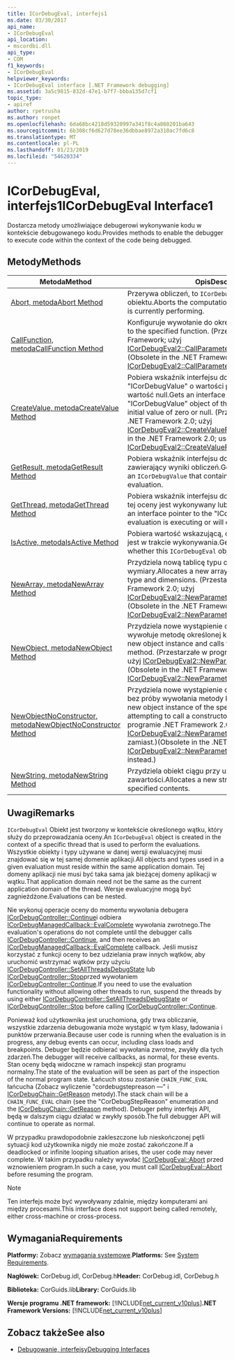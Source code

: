 ```yaml
---
title: ICorDebugEval, interfejs1
ms.date: 03/30/2017
api_name:
- ICorDebugEval
api_location:
- mscordbi.dll
api_type:
- COM
f1_keywords:
- ICorDebugEval
helpviewer_keywords:
- ICorDebugEval interface [.NET Framework debugging]
ms.assetid: 3a5c9815-832d-47e1-b7f7-bbba135d7cf1
topic_type:
- apiref
author: rpetrusha
ms.author: ronpet
ms.openlocfilehash: 6da68bc4218d59320997a341f8c4a860201ba643
ms.sourcegitcommit: 6b308cf6d627d78ee36dbbae8972a310ac7fd6c8
ms.translationtype: MT
ms.contentlocale: pl-PL
ms.lasthandoff: 01/23/2019
ms.locfileid: "54620334"
---
```

# <a name="icordebugeval-interface1"></a><span data-ttu-id="a3c67-102">ICorDebugEval, interfejs1</span><span class="sxs-lookup"><span data-stu-id="a3c67-102">ICorDebugEval Interface1</span></span>
<span data-ttu-id="a3c67-103">Dostarcza metody umożliwiające debugerowi wykonywanie kodu w kontekście debugowanego kodu.</span><span class="sxs-lookup"><span data-stu-id="a3c67-103">Provides methods to enable the debugger to execute code within the context of the code being debugged.</span></span>  
  
## <a name="methods"></a><span data-ttu-id="a3c67-104">Metody</span><span class="sxs-lookup"><span data-stu-id="a3c67-104">Methods</span></span>  
  
|<span data-ttu-id="a3c67-105">Metoda</span><span class="sxs-lookup"><span data-stu-id="a3c67-105">Method</span></span>|<span data-ttu-id="a3c67-106">Opis</span><span class="sxs-lookup"><span data-stu-id="a3c67-106">Description</span></span>|  
|------------|-----------------|  
|[<span data-ttu-id="a3c67-107">Abort, metoda</span><span class="sxs-lookup"><span data-stu-id="a3c67-107">Abort Method</span></span>](../../../../docs/framework/unmanaged-api/debugging/icordebugeval-abort-method.md)|<span data-ttu-id="a3c67-108">Przerywa obliczeń, to `ICorDebugEval` wykonuje obecnie obiektu.</span><span class="sxs-lookup"><span data-stu-id="a3c67-108">Aborts the computation this `ICorDebugEval` object is currently performing.</span></span>|  
|[<span data-ttu-id="a3c67-109">CallFunction, metoda</span><span class="sxs-lookup"><span data-stu-id="a3c67-109">CallFunction Method</span></span>](../../../../docs/framework/unmanaged-api/debugging/icordebugeval-callfunction-method.md)|<span data-ttu-id="a3c67-110">Konfiguruje wywołanie do określonej funkcji.</span><span class="sxs-lookup"><span data-stu-id="a3c67-110">Sets up a call to the specified function.</span></span> <span data-ttu-id="a3c67-111">(Przestarzałe w wersji 2.0 .NET Framework; użyj [ICorDebugEval2::CallParameterizedFunction](../../../../docs/framework/unmanaged-api/debugging/icordebugeval2-callparameterizedfunction-method.md) zamiast.)</span><span class="sxs-lookup"><span data-stu-id="a3c67-111">(Obsolete in the .NET Framework version 2.0; use [ICorDebugEval2::CallParameterizedFunction](../../../../docs/framework/unmanaged-api/debugging/icordebugeval2-callparameterizedfunction-method.md) instead.)</span></span>|  
|[<span data-ttu-id="a3c67-112">CreateValue, metoda</span><span class="sxs-lookup"><span data-stu-id="a3c67-112">CreateValue Method</span></span>](../../../../docs/framework/unmanaged-api/debugging/icordebugeval-createvalue-method.md)|<span data-ttu-id="a3c67-113">Pobiera wskaźnik interfejsu do określonego typu obiektu "ICorDebugValue" o wartości początkowej zero lub wartość null.</span><span class="sxs-lookup"><span data-stu-id="a3c67-113">Gets an interface pointer to an "ICorDebugValue" object of the specified type, with an initial value of zero or null.</span></span> <span data-ttu-id="a3c67-114">(Przestarzałe w programie .NET Framework 2.0; użyj [ICorDebugEval2::CreateValueForType](../../../../docs/framework/unmanaged-api/debugging/icordebugeval2-createvaluefortype-method.md) zamiast.)</span><span class="sxs-lookup"><span data-stu-id="a3c67-114">(Obsolete in the .NET Framework 2.0; use [ICorDebugEval2::CreateValueForType](../../../../docs/framework/unmanaged-api/debugging/icordebugeval2-createvaluefortype-method.md) instead.)</span></span>|  
|[<span data-ttu-id="a3c67-115">GetResult, metoda</span><span class="sxs-lookup"><span data-stu-id="a3c67-115">GetResult Method</span></span>](../../../../docs/framework/unmanaged-api/debugging/icordebugeval-getresult-method.md)|<span data-ttu-id="a3c67-116">Pobiera wskaźnik interfejsu do `ICorDebugValue` zawierający wyniki obliczeń.</span><span class="sxs-lookup"><span data-stu-id="a3c67-116">Gets an interface pointer to an `ICorDebugValue` that contains the results of the evaluation.</span></span>|  
|[<span data-ttu-id="a3c67-117">GetThread, metoda</span><span class="sxs-lookup"><span data-stu-id="a3c67-117">GetThread Method</span></span>](../../../../docs/framework/unmanaged-api/debugging/icordebugeval-getthread-method.md)|<span data-ttu-id="a3c67-118">Pobiera wskaźnik interfejsu do "ICorDebugThread", gdzie tej oceny jest wykonywany lub zostanie wykonana.</span><span class="sxs-lookup"><span data-stu-id="a3c67-118">Gets an interface pointer to the "ICorDebugThread" where this evaluation is executing or will execute.</span></span>|  
|[<span data-ttu-id="a3c67-119">IsActive, metoda</span><span class="sxs-lookup"><span data-stu-id="a3c67-119">IsActive Method</span></span>](../../../../docs/framework/unmanaged-api/debugging/icordebugeval-isactive-method.md)|<span data-ttu-id="a3c67-120">Pobiera wartość wskazującą, czy to `ICorDebugEval` obiekt jest w trakcie wykonywania.</span><span class="sxs-lookup"><span data-stu-id="a3c67-120">Gets a value that indicates whether this `ICorDebugEval` object is currently executing.</span></span>|  
|[<span data-ttu-id="a3c67-121">NewArray, metoda</span><span class="sxs-lookup"><span data-stu-id="a3c67-121">NewArray Method</span></span>](../../../../docs/framework/unmanaged-api/debugging/icordebugeval-newarray-method.md)|<span data-ttu-id="a3c67-122">Przydziela nową tablicę typu określonego elementu i wymiary.</span><span class="sxs-lookup"><span data-stu-id="a3c67-122">Allocates a new array of the specified element type and dimensions.</span></span> <span data-ttu-id="a3c67-123">(Przestarzałe w programie .NET Framework 2.0; użyj [ICorDebugEval2::NewParameterizedArray](../../../../docs/framework/unmanaged-api/debugging/icordebugeval2-newparameterizedarray-method.md) zamiast.)</span><span class="sxs-lookup"><span data-stu-id="a3c67-123">(Obsolete in the .NET Framework 2.0; use [ICorDebugEval2::NewParameterizedArray](../../../../docs/framework/unmanaged-api/debugging/icordebugeval2-newparameterizedarray-method.md) instead.)</span></span>|  
|[<span data-ttu-id="a3c67-124">NewObject, metoda</span><span class="sxs-lookup"><span data-stu-id="a3c67-124">NewObject Method</span></span>](../../../../docs/framework/unmanaged-api/debugging/icordebugeval-newobject-method.md)|<span data-ttu-id="a3c67-125">Przydziela nowe wystąpienie obiektu, a następnie wywołuje metodę określonej konstruktora.</span><span class="sxs-lookup"><span data-stu-id="a3c67-125">Allocates a new object instance and calls the specified constructor method.</span></span> <span data-ttu-id="a3c67-126">(Przestarzałe w programie .NET Framework 2.0; użyj [ICorDebugEval2::NewParameterizedObject](../../../../docs/framework/unmanaged-api/debugging/icordebugeval2-newparameterizedobject-method.md) zamiast.)</span><span class="sxs-lookup"><span data-stu-id="a3c67-126">(Obsolete in the .NET Framework 2.0; use [ICorDebugEval2::NewParameterizedObject](../../../../docs/framework/unmanaged-api/debugging/icordebugeval2-newparameterizedobject-method.md) instead.)</span></span>|  
|[<span data-ttu-id="a3c67-127">NewObjectNoConstructor, metoda</span><span class="sxs-lookup"><span data-stu-id="a3c67-127">NewObjectNoConstructor Method</span></span>](../../../../docs/framework/unmanaged-api/debugging/icordebugeval-newobjectnoconstructor-method.md)|<span data-ttu-id="a3c67-128">Przydziela nowe wystąpienie obiektu określonego typu bez próby wywołania metody konstruktora.</span><span class="sxs-lookup"><span data-stu-id="a3c67-128">Allocates a new object instance of the specified type, without attempting to call a constructor method.</span></span> <span data-ttu-id="a3c67-129">(Przestarzałe w programie .NET Framework 2.0; użyj [ICorDebugEval2::NewParameterizedObjectNoConstructor](../../../../docs/framework/unmanaged-api/debugging/icordebugeval2-newparameterizedobjectnoconstructor-method.md) zamiast.)</span><span class="sxs-lookup"><span data-stu-id="a3c67-129">(Obsolete in the .NET Framework 2.0; use [ICorDebugEval2::NewParameterizedObjectNoConstructor](../../../../docs/framework/unmanaged-api/debugging/icordebugeval2-newparameterizedobjectnoconstructor-method.md) instead.)</span></span>|  
|[<span data-ttu-id="a3c67-130">NewString, metoda</span><span class="sxs-lookup"><span data-stu-id="a3c67-130">NewString Method</span></span>](../../../../docs/framework/unmanaged-api/debugging/icordebugeval-newstring-method.md)|<span data-ttu-id="a3c67-131">Przydziela obiekt ciągu przy użyciu określonej zawartości.</span><span class="sxs-lookup"><span data-stu-id="a3c67-131">Allocates a new string object with the specified contents.</span></span>|  
  
## <a name="remarks"></a><span data-ttu-id="a3c67-132">Uwagi</span><span class="sxs-lookup"><span data-stu-id="a3c67-132">Remarks</span></span>  
 <span data-ttu-id="a3c67-133">`ICorDebugEval` Obiekt jest tworzony w kontekście określonego wątku, który służy do przeprowadzania oceny.</span><span class="sxs-lookup"><span data-stu-id="a3c67-133">An `ICorDebugEval` object is created in the context of a specific thread that is used to perform the evaluations.</span></span> <span data-ttu-id="a3c67-134">Wszystkie obiekty i typy używane w danej wersji ewaluacyjnej musi znajdować się w tej samej domenie aplikacji.</span><span class="sxs-lookup"><span data-stu-id="a3c67-134">All objects and types used in a given evaluation must reside within the same application domain.</span></span> <span data-ttu-id="a3c67-135">Tej domeny aplikacji nie musi być taka sama jak bieżącej domeny aplikacji w wątku.</span><span class="sxs-lookup"><span data-stu-id="a3c67-135">That application domain need not be the same as the current application domain of the thread.</span></span> <span data-ttu-id="a3c67-136">Wersje ewaluacyjne mogą być zagnieżdżone.</span><span class="sxs-lookup"><span data-stu-id="a3c67-136">Evaluations can be nested.</span></span>  
  
 <span data-ttu-id="a3c67-137">Nie wykonuj operacje oceny do momentu wywołania debugera [ICorDebugController::Continue](../../../../docs/framework/unmanaged-api/debugging/icordebugcontroller-continue-method.md)i odbiera [ICorDebugManagedCallback::EvalComplete](../../../../docs/framework/unmanaged-api/debugging/icordebugmanagedcallback-evalcomplete-method.md) wywołania zwrotnego.</span><span class="sxs-lookup"><span data-stu-id="a3c67-137">The evaluation's operations do not complete until the debugger calls [ICorDebugController::Continue](../../../../docs/framework/unmanaged-api/debugging/icordebugcontroller-continue-method.md), and then receives an [ICorDebugManagedCallback::EvalComplete](../../../../docs/framework/unmanaged-api/debugging/icordebugmanagedcallback-evalcomplete-method.md) callback.</span></span> <span data-ttu-id="a3c67-138">Jeśli musisz korzystać z funkcji oceny to bez udzielania praw innych wątków, aby uruchomić wstrzymać wątków przy użyciu [ICorDebugController::SetAllThreadsDebugState](../../../../docs/framework/unmanaged-api/debugging/icordebugcontroller-setallthreadsdebugstate-method.md) lub [ICorDebugController::Stop](../../../../docs/framework/unmanaged-api/debugging/icordebugcontroller-stop-method.md)przed wywołaniem [ICorDebugController::Continue](../../../../docs/framework/unmanaged-api/debugging/icordebugcontroller-continue-method.md).</span><span class="sxs-lookup"><span data-stu-id="a3c67-138">If you need to use the evaluation functionality without allowing other threads to run, suspend the threads by using either [ICorDebugController::SetAllThreadsDebugState](../../../../docs/framework/unmanaged-api/debugging/icordebugcontroller-setallthreadsdebugstate-method.md) or [ICorDebugController::Stop](../../../../docs/framework/unmanaged-api/debugging/icordebugcontroller-stop-method.md) before calling [ICorDebugController::Continue](../../../../docs/framework/unmanaged-api/debugging/icordebugcontroller-continue-method.md).</span></span>  
  
 <span data-ttu-id="a3c67-139">Ponieważ kod użytkownika jest uruchomiona, gdy trwa obliczanie, wszystkie zdarzenia debugowania może wystąpić w tym klasy, ładowania i punktów przerwania.</span><span class="sxs-lookup"><span data-stu-id="a3c67-139">Because user code is running when the evaluation is in progress, any debug events can occur, including class loads and breakpoints.</span></span> <span data-ttu-id="a3c67-140">Debuger będzie odbierać wywołania zwrotne, zwykły dla tych zdarzeń.</span><span class="sxs-lookup"><span data-stu-id="a3c67-140">The debugger will receive callbacks, as normal, for these events.</span></span> <span data-ttu-id="a3c67-141">Stan oceny będą widoczne w ramach inspekcji stan programu normalny.</span><span class="sxs-lookup"><span data-stu-id="a3c67-141">The state of the evaluation will be seen as part of the inspection of the normal program state.</span></span> <span data-ttu-id="a3c67-142">Łańcuch stosu zostanie `CHAIN_FUNC_EVAL` łańcucha (Zobacz wyliczenie "cordebugstepreason —" i [ICorDebugChain::GetReason](../../../../docs/framework/unmanaged-api/debugging/icordebugchain-getreason-method.md) metody).</span><span class="sxs-lookup"><span data-stu-id="a3c67-142">The stack chain will be a `CHAIN_FUNC_EVAL` chain (see the "CorDebugStepReason" enumeration and the [ICorDebugChain::GetReason](../../../../docs/framework/unmanaged-api/debugging/icordebugchain-getreason-method.md) method).</span></span> <span data-ttu-id="a3c67-143">Debuger pełny interfejs API, będą w dalszym ciągu działać w zwykły sposób.</span><span class="sxs-lookup"><span data-stu-id="a3c67-143">The full debugger API will continue to operate as normal.</span></span>  
  
 <span data-ttu-id="a3c67-144">W przypadku prawdopodobnie zakleszczone lub nieskończonej pętli sytuacji kod użytkownika nigdy nie może zostać zakończone.</span><span class="sxs-lookup"><span data-stu-id="a3c67-144">If a deadlocked or infinite looping situation arises, the user code may never complete.</span></span> <span data-ttu-id="a3c67-145">W takim przypadku należy wywołać [ICorDebugEval::Abort](../../../../docs/framework/unmanaged-api/debugging/icordebugeval-abort-method.md) przed wznowieniem program.</span><span class="sxs-lookup"><span data-stu-id="a3c67-145">In such a case, you must call [ICorDebugEval::Abort](../../../../docs/framework/unmanaged-api/debugging/icordebugeval-abort-method.md) before resuming the program.</span></span>  
  
> [!NOTE]
>  <span data-ttu-id="a3c67-146">Ten interfejs może być wywoływany zdalnie, między komputerami ani między procesami.</span><span class="sxs-lookup"><span data-stu-id="a3c67-146">This interface does not support being called remotely, either cross-machine or cross-process.</span></span>  
  
## <a name="requirements"></a><span data-ttu-id="a3c67-147">Wymagania</span><span class="sxs-lookup"><span data-stu-id="a3c67-147">Requirements</span></span>  
 <span data-ttu-id="a3c67-148">**Platformy:** Zobacz [wymagania systemowe](../../../../docs/framework/get-started/system-requirements.md).</span><span class="sxs-lookup"><span data-stu-id="a3c67-148">**Platforms:** See [System Requirements](../../../../docs/framework/get-started/system-requirements.md).</span></span>  
  
 <span data-ttu-id="a3c67-149">**Nagłówek:** CorDebug.idl, CorDebug.h</span><span class="sxs-lookup"><span data-stu-id="a3c67-149">**Header:** CorDebug.idl, CorDebug.h</span></span>  
  
 <span data-ttu-id="a3c67-150">**Biblioteka:** CorGuids.lib</span><span class="sxs-lookup"><span data-stu-id="a3c67-150">**Library:** CorGuids.lib</span></span>  
  
 <span data-ttu-id="a3c67-151">**Wersje programu .NET framework:** [!INCLUDE[net_current_v10plus](../../../../includes/net-current-v10plus-md.md)]</span><span class="sxs-lookup"><span data-stu-id="a3c67-151">**.NET Framework Versions:** [!INCLUDE[net_current_v10plus](../../../../includes/net-current-v10plus-md.md)]</span></span>  
  
## <a name="see-also"></a><span data-ttu-id="a3c67-152">Zobacz także</span><span class="sxs-lookup"><span data-stu-id="a3c67-152">See also</span></span>



- [<span data-ttu-id="a3c67-153">Debugowanie, interfejsy</span><span class="sxs-lookup"><span data-stu-id="a3c67-153">Debugging Interfaces</span></span>](../../../../docs/framework/unmanaged-api/debugging/debugging-interfaces.md)
